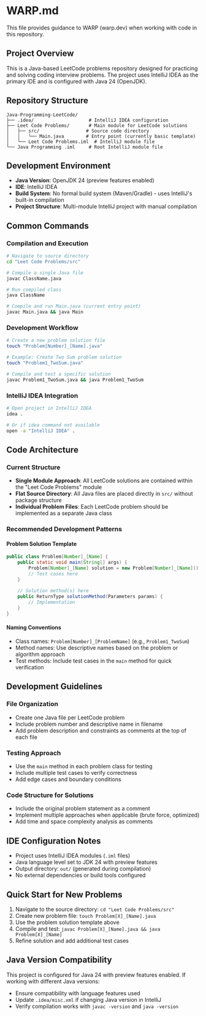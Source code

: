 # WARP.md

This file provides guidance to WARP (warp.dev) when working with code in this repository.

## Project Overview

This is a Java-based LeetCode problems repository designed for practicing and solving coding interview problems. The project uses IntelliJ IDEA as the primary IDE and is configured with Java 24 (OpenJDK).

## Repository Structure

```
Java-Programming-LeetCode/
├── .idea/                    # IntelliJ IDEA configuration
├── Leet Code Problems/       # Main module for LeetCode solutions
│   ├── src/                 # Source code directory
│   │   └── Main.java        # Entry point (currently basic template)
│   └── Leet Code Problems.iml  # IntelliJ module file
└── Java Programming .iml     # Root IntelliJ module file
```

## Development Environment

- **Java Version**: OpenJDK 24 (preview features enabled)
- **IDE**: IntelliJ IDEA
- **Build System**: No formal build system (Maven/Gradle) - uses IntelliJ's built-in compilation
- **Project Structure**: Multi-module IntelliJ project with manual compilation

## Common Commands

### Compilation and Execution
```bash
# Navigate to source directory
cd "Leet Code Problems/src"

# Compile a single Java file
javac ClassName.java

# Run compiled class
java ClassName

# Compile and run Main.java (current entry point)
javac Main.java && java Main
```

### Development Workflow
```bash
# Create a new problem solution file
touch "Problem[Number]_[Name].java"

# Example: Create Two Sum problem solution
touch "Problem1_TwoSum.java"

# Compile and test a specific solution
javac Problem1_TwoSum.java && java Problem1_TwoSum
```

### IntelliJ IDEA Integration
```bash
# Open project in IntelliJ IDEA
idea .

# Or if idea command not available
open -a "IntelliJ IDEA" .
```

## Code Architecture

### Current Structure
- **Single Module Approach**: All LeetCode solutions are contained within the "Leet Code Problems" module
- **Flat Source Directory**: All Java files are placed directly in `src/` without package structure
- **Individual Problem Files**: Each LeetCode problem should be implemented as a separate Java class

### Recommended Development Patterns

#### Problem Solution Template
```java
public class Problem[Number]_[Name] {
    public static void main(String[] args) {
        Problem[Number]_[Name] solution = new Problem[Number]_[Name]();
        // Test cases here
    }
    
    // Solution method(s) here
    public ReturnType solutionMethod(Parameters params) {
        // Implementation
    }
}
```

#### Naming Conventions
- Class names: `Problem[Number]_[ProblemName]` (e.g., `Problem1_TwoSum`)
- Method names: Use descriptive names based on the problem or algorithm approach
- Test methods: Include test cases in the `main` method for quick verification

## Development Guidelines

### File Organization
- Create one Java file per LeetCode problem
- Include problem number and descriptive name in filename
- Add problem description and constraints as comments at the top of each file

### Testing Approach
- Use the `main` method in each problem class for testing
- Include multiple test cases to verify correctness
- Add edge cases and boundary conditions

### Code Structure for Solutions
- Include the original problem statement as a comment
- Implement multiple approaches when applicable (brute force, optimized)
- Add time and space complexity analysis as comments

## IDE Configuration Notes

- Project uses IntelliJ IDEA modules (`.iml` files)
- Java language level set to JDK 24 with preview features
- Output directory: `out/` (generated during compilation)
- No external dependencies or build tools configured

## Quick Start for New Problems

1. Navigate to the source directory: `cd "Leet Code Problems/src"`
2. Create new problem file: `touch Problem[X]_[Name].java`
3. Use the problem solution template above
4. Compile and test: `javac Problem[X]_[Name].java && java Problem[X]_[Name]`
5. Refine solution and add additional test cases

## Java Version Compatibility

This project is configured for Java 24 with preview features enabled. If working with different Java versions:
- Ensure compatibility with language features used
- Update `.idea/misc.xml` if changing Java version in IntelliJ
- Verify compilation works with `javac -version` and `java -version`